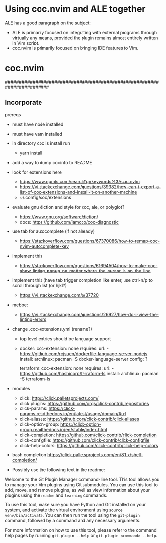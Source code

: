 # Using coc.nvim and ALE together

ALE has a good paragraph on the [subject](https://github.com/dense-analysis/ale#faq-coc-nvim):

- ALE is primarily focused on integrating with external programs through
  virtually any means, provided the plugin remains almost entirely written
  in Vim script.
- coc.nvim is primarily focused on bringing IDE features to Vim.

# coc.nvim

########################################################################

## Incorporate

prereqs

- must have node installed
- must have yarn installed
- in directory coc is install run

  - yarn install

- add a way to dump cocinfo to README
- look for extensions here

  - https://www.npmjs.com/search?q=keywords%3Acoc.nvim
  - https://vi.stackexchange.com/questions/39382/how-can-i-export-a-list-of-coc-extensions-and-install-it-on-another-machine
  - ~/.config/coc/extensions

- evaluate gnu diction and style for coc, ale, or polyglot?

  - https://www.gnu.org/software/diction/
  - docs: https://github.com/iamcco/coc-diagnostic

- use tab for autocomplete (if not already)

  - https://stackoverflow.com/questions/67370086/how-to-remap-coc-nvim-autocomplete-key

- implement this

  - https://stackoverflow.com/questions/61694504/how-to-make-coc-show-linting-popup-no-matter-where-the-cursor-is-on-the-line

- implement this (have tab trigger completion like enter, use ctrl-n/p to
  scroll through list (or hjkl?)

  - https://vi.stackexchange.com/a/37720

- mebbe:

  - https://vi.stackexchange.com/questions/26927/how-do-i-view-the-linting-errors

- change .coc-extensions.yml (rename?)

  - top level entries should be language support
  - docker:
    coc-extension: none
    requires:
    url: - https://github.com/rcjsuen/dockerfile-language-server-nodejs
    install:
    archlinux: pacman -S docker-language-server
    config: ?

    terraform:
    coc-extension: none
    requires:
    url: - https://github.com/hashicorp/terraform-ls
    install:
    archlinux: pacman -S terraform-ls

- modules

  - click: https://click.palletsprojects.com/
  - click plugins: https://github.com/orgs/click-contrib/repositories
  - click-params: https://click-params.readthedocs.io/en/latest/usage/domain/#url
  - click-aliases: https://github.com/click-contrib/click-aliases
  - click-option-group: https://click-option-group.readthedocs.io/en/stable/index.html
  - click-completion: https://github.com/click-contrib/click-completion
  - click-configfile: https://github.com/click-contrib/click-configfile
  - click-help-colors: https://github.com/click-contrib/click-help-colors

- bash completion https://click.palletsprojects.com/en/8.1.x/shell-completion/

- Possibly use the following text in the readme:

Welcome to the Git Plugin Manager command-line tool. This tool allows you to
manage your VIm plugins using Git submodules. You can use this tool to add,
move, and remove plugins, as well as view information about your plugins using
the `readme` and `learning` commands.

To use this tool, make sure you have Python and Git installed on your system,
and activate the virtual environment using `source venv/bin/activate`. You can
then run the tool using the `git-plugin` command, followed by a command and
any necessary arguments.

For more information on how to use this tool, please refer to the command help
pages by running `git-plugin --help` or `git-plugin <command> --help`.
